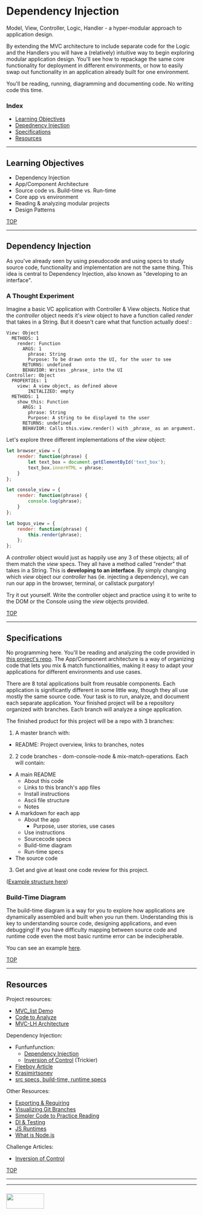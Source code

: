 # Dependency Injection

Model, View, Controller, Logic, Handler - a hyper-modular approach to application design. 

By extending the MVC architecture to include separate code for the Logic and the Handlers you will have a (relatively) intuitive way to begin exploring modular application design. You'll see how to repackage the same core functionality for deployment in different environments, or how to easily swap out functionality in an application already built for one environment.  

You'll be reading, running, diagramming and documenting code.  No writing code this time.


### Index
* [Learning Objectives](#learning-objectives)
* [Depednency Injection](#dependency-injection)
* [Specifications](#specifications)
* [Resources](#resources)

---

## Learning Objectives

* Dependency Injection
* App/Component Architecture
* Source code vs. Build-time vs. Run-time
* Core app vs environment
* Reading & analyzing modular projects
* Design Patterns

[TOP](#index)


---

## Dependency Injection

As you've already seen by using pseudocode and using specs to study source code, functionality and implementation are not the same thing.  This idea is central to Dependency Injection, also known as "developing to an interface".

### A Thought Experiment

Imagine a basic VC application with Controller & View objects.  Notice that the _controller_ object needs it's _view_ object to have a function called _render_ that takes in a String.  But it doesn't care what that function actually does! :
```
View: Object
  METHODS: 1
    render: Function
      ARGS: 1
        phrase: String
        Purpose: To be drawn onto the UI, for the user to see
      RETURNS: undefined
      BEHAVIOR: Writes _phrase_ into the UI
Controller: Object
  PROPERTIEs: 1
    view: A view object, as defined above
    	INITALIZED: empty
  METHODS: 1
    show_this: Function
      ARGS: 1
        phrase: String
        Purpose: A string to be displayed to the user
      RETURNS: undefined
      BEHAVIOR: Calls this.view.render() with _phrase_ as an argument.
```
Let's explore three different implementations of the _view_ object:
```js
let browser_view = {
    render: function(phrase) {
        let text_box = document.getElementById('text_box');
        text_box.innerHTML = phrase;
    }
};

let console_view = {
    render: function(phrase) {
        console.log(phrase);
    }
};

let bogus_view = {
    render: function(phrase) {
        this.render(phrase);
    };
};
```
A _controller_ object would just as happily use any 3 of these objects; all of them match the _view_ specs.  They all have a method called "render" that takes in a String.   This is __developing to an interface__.  By simply changing which _view_ object our _controller_ has (ie. injecting a dependency), we can run our app in the browser, terminal, or callstack purgatory!

Try it out yourself.  Write the controller object and practice using it to write to the DOM or the Console using the _view_ objects provided.

[TOP](#index)

---

## Specifications

No programming here.  You'll be reading and analyzing the code provided in [this project's repo](https://github.com/elewa-academy/Modular-Design/tree/master/02-dependency-injection).  The App/Component architecture is a way of organizing code that lets you mix & match functionalities, making it easy to adapt your applications for different environments and use cases.

There are 8 total applications built from reusable components.  Each application is significantly different in some little way, though they all use mostly the same source code.  Your task is to run, analyze, and document each separate application.  Your finished project will be a repository organized with branches.  Each branch will analyze a singe application.  

The finished product for this project will be a repo with 3 branches:
1. A master branch with:
  * README: Project overview, links to branches, notes
2. 2 code branches - dom-console-node & mix-match-operations. Each will contain:
  * A main README
    * About this code
    * Links to this branch's app files
    * Install instructions
    * Ascii file structure
    * Notes
  * A markdown for each app
    * About the app
      * Purpose, user stories, use cases
    * Use instructions
    * Sourcecode specs
    * Build-time diagram 
    * Run-time specs
  * The source code
3. Get and give at least one code review for this project.

([Example structure here](https://github.com/elewa-academy/Modular-Design/tree/master/02-dependency-injection/project-branch-structure))

### Build-Time Diagram

The build-time diagram is a way for you to explore how applications are dynamically assembled and built when you run them.  Understanding this is key to understanding source code, designing applications, and even debugging!  If you have difficulty mapping between source code and runtime code even the most basic runtime error can be indecipherable.

You can see an example [here](https://github.com/elewa-student/Analyzing-Architecture/tree/master).


[TOP](#index)

---

## Resources

Project resources:
* [MVC_list Demo](https://github.com/elewa-student/Analyzing-Architecture/tree/master)
* [Code to Analyze](https://github.com/elewa-academy/Modular-Design/tree/master/02-dependency-injection/1-app-components-architecture) 
* [MVC-LH Architecture](https://github.com/elewa-academy/General-Resources/tree/master/application-design/mvc-lh)


Dependency Injection:
* Funfunfunction:
  * [Dependency Injection](https://www.youtube.com/watch?v=0X1Ns2NRfks)
  * [Inversion of Control](https://www.youtube.com/watch?v=-kpEP4JeEdc) (Trickier)
* [Fleeboy Article](https://medium.com/@fleeboy/dependency-injection-in-javascript-9db9ea6e4288)
* [Krasimirtsonev](http://krasimirtsonev.com/blog/article/Dependency-injection-in-JavaScript)
* [src specs, build-time, runtime specs](https://gist.github.com/colevandersWands/71e67f8c24d448f118b6cfe6fafbd8a0)

Other Resources:
* [Exporting & Requiring](https://github.com/elewa-academy/Modular-Design/tree/master/02-dependency-injection/intro-to-modules)
* [Visualizing Git Branches](https://stackoverflow.com/questions/3666953/showing-git-branch-structure)
* [Simpler Code to Practice Reading](https://github.com/elewa-academy/Modular-Design/tree/master/02-dependency-injection/0-most-basic)
* [DI & Testing](https://medium.com/@daniel.oliver.king/dependency-injection-practical-examples-for-testing-and-refactoring-in-javascript-3cb5b58b50be)
* [JS Runtimes](https://www.quora.com/What-is-the-difference-between-javascript-engine-and-javascript-runtime)
* [What is Node.js](https://www.infoworld.com/article/3210589/node-js/what-is-nodejs-javascript-runtime-explained.html)

Challenge Articles:
* [Inversion of Control](http://blog.wolksoftware.com/the-current-state-of-dependency-inversion-in-javascript)

[TOP](#index)



___
___
### <a href="http://elewa.education/blog" target="_blank"><img src="https://user-images.githubusercontent.com/18554853/34921062-506450ae-f97d-11e7-875f-6feeb26ad72d.png" width="100" height="40"/></a>

